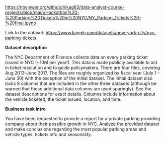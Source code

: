 https://nbviewer.org/github/nikag83/data-analyst-course-projects/blob/main/Hackathon%20-%20Parking%20Tickets%20in%20NYC/NY_Parking_Tickets%20-%20final.ipynb


Link to the dataset: https://www.kaggle.com/datasets/new-york-city/nyc-parking-tickets  

**Dataset description**  

The NYC Department of Finance collects data on every parking ticket issued in NYC (~10M per year!). This data is made publicly available to aid in ticket resolution and to guide policymakers.
There are four files, covering Aug 2013-June 2017. The files are roughly organized by fiscal year (July 1 - June 30) with the exception of the initial dataset. The initial dataset also lacks 8 columns that are included in the other three datasets (although be warned that these additional data columns are used sparingly). See the dataset descriptions for exact details. Columns include information about the vehicle ticketed, the ticket issued, location, and time.
  
  
**Business task intro**  

You have been requested to provide a report for a private parking providing company about their possible growth in NYC. Analyze the provided dataset and make conclusions regarding the most popular parking areas and vehicle types, tickets info and seasonality. 
